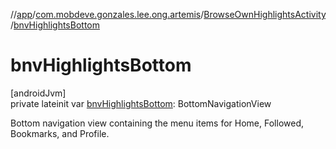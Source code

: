 //[app](../../../index.md)/[com.mobdeve.gonzales.lee.ong.artemis](../index.md)/[BrowseOwnHighlightsActivity](index.md)/[bnvHighlightsBottom](bnv-highlights-bottom.md)

# bnvHighlightsBottom

[androidJvm]\
private lateinit var [bnvHighlightsBottom](bnv-highlights-bottom.md): BottomNavigationView

Bottom navigation view containing the menu items for Home, Followed, Bookmarks, and Profile.
